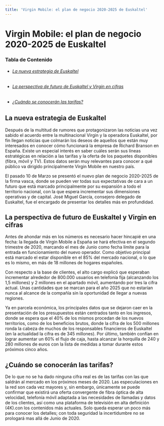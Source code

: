```yaml
---
title: 'Virgin Mobile: el plan de negocio 2020-2025 de Euskaltel'
---
```


# Virgin Mobile: el plan de negocio 2020-2025 de Euskaltel

<div class="mb-5"></div>

### Tabla de Contenido

<div class="links-list"></div>

* ######  <span class="magnet-link">[La nueva estrategia de Euskaltel](#estrategia)</span>
* ######  <span class="magnet-link">[La perspectiva de futuro de Euskaltel y Virgin en cifras](#futuro)</span>
* ######  <span class="magnet-link">[¿Cuándo se conocerán las tarifas?](#tarifas)</span>

<div class="mb-5"></div>

## <span id="estrategia">La nueva estrategia de Euskaltel</span>

Después de la multitud de rumores que protagonizaron las noticias una vez sabido el acuerdo entre la multinacional Virgin y la operadora Euskaltel, por fin llegan noticias que colmarán los deseos de aquellos que están muy interesados en conocer cómo funcionará la empresa de Richard Branson en España. Existe un especial interés en saber cuáles serán sus líneas estratégicas en relación a las tarifas y la oferta de los paquetes disponibles (fibra, móvil y TV). Estos datos serán muy relevantes para conocer a qué público va dirigido principalmente Virgin Mobile en nuestro país. 

El pasado 10 de Marzo se presentó el nuevo plan de negocio 2020-2025 de la firma vasca, donde se pueden ver todas sus expectativas de cara a un futuro que está marcado principalmente por su expansión a todo el territorio nacional, con la que espera incrementar sus dimensiones operativas y de capital. José Miguel García, consejero delegado de Euskaltel, fue el encargado de presentar los detalles más en profundidad.

<div class="mb-5"></div>

## <span id="futuro">La perspectiva de futuro de Euskaltel y Virgin en cifras</span>

Antes de ahondar más en los números es necesario hacer hincapié en una fecha: la llegada de Virgin Mobile a España se hará efectiva en el segundo trimestre de 2020, marcando el mes de Junio como fecha límite para la entrada en funcionamiento del nuevo operador. Como objetivo principal está marcado el estar disponible en el 85% del mercado nacional, o lo que es lo mismo, en más de 18 millones de hogares españoles.

Con respecto a la base de clientes, el alto cargo explicó que esperaban incrementar alrededor de 800.000 usuarios en telefonía fija (alcanzando los 1,5 millones) y 2 millones en el apartado móvil, aumentando por tres la cifra actual. Unas cantidades que se marcan para el año 2025 que no estarían nunca al alcance de la compañía sin la oportunidad de llegar a nuevas regiones.

Ya en parcela económica, los principales datos que se dejaron caer en la presentación de los presupuestos están centrados tanto en los ingresos, donde se espera que el 40% de los mismos procedan de los nuevos territorios, como de los beneficios brutos, donde la cifra de los 500 millones ronda la cabeza de muchos de los responsables financieros de Euskaltel (en la actualidad la cifra es de 345 millones). Por último, también confían en lograr aumentar un 60% el flujo de caja, hasta alcanzar la horquilla de 240 y 280 millones de euros con la lista de medidas a tomar durante estos próximos cinco años.

<div class="mb-5"></div>

## <span id="tarifas">¿Cuándo se conocerán las tarifas?</span>

De lo que no se ha dado ninguna cifra real es de las tarifas con las que saldrán al mercado en los próximos meses de 2020. Las especulaciones en la red son cada vez mayores y, sin embargo, únicamente se puede confirmar que existirá una oferta convergente de fibra óptica de alta velocidad, telefonía móvil adaptada a las necesidades de llamadas y datos de los clientes, así como una plataforma de televisión en alta definición (4K).con los contenidos más actuales. Solo queda esperar un poco más para conocer los detalles; con toda seguridad la incertidumbre no se prologará mas allá de Junio de 2020.
